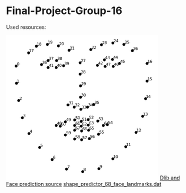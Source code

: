 # Final-Project-Group-16

Used resources:
 
![Face Prediction Points](image/landmarks_points.png)
[Dlib and Face prediction source](http://dlib.net/files/)
[shape_predictor_68_face_landmarks.dat](http://dlib.net/files/shape_predictor_68_face_landmarks.dat.bz2)